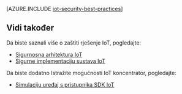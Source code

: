 <properties
 pageTitle="Najbolje prakse za sigurnost IoT | Microsoft Azure"
 description="Sigurnost najbolje prakse za osiguravanje infrastruktura za IoT"
 services="iot-hub"
 documentationCenter=""
 authors="YuriDio"
 manager="timlt"
 editor=""/>

<tags
 ms.service="iot-hub"
 ms.devlang="na"
 ms.topic="article"
 ms.tgt_pltfrm="na"
 ms.workload="na"
 ms.date="10/17/2016"
 ms.author="yurid"/>
 
[AZURE.INCLUDE [iot-security-best-practices](../../includes/iot-security-best-practices.md)]

## <a name="see-also"></a>Vidi također

Da biste saznali više o zaštiti rješenje IoT, pogledajte:

- [Sigurnosna arhitektura IoT][lnk-security-architecture]
- [Sigurne implementaciju sustava IoT][lnk-security-deployment]

Da biste dodatno Istražite mogućnosti IoT koncentrator, pogledajte:

- [Simulaciju uređaj s pristupnika SDK IoT][lnk-gateway]

[lnk-security-architecture]: iot-hub-security-architecture.md
[lnk-security-deployment]: iot-hub-security-deployment.md

[lnk-gateway]: iot-hub-linux-gateway-sdk-simulated-device.md